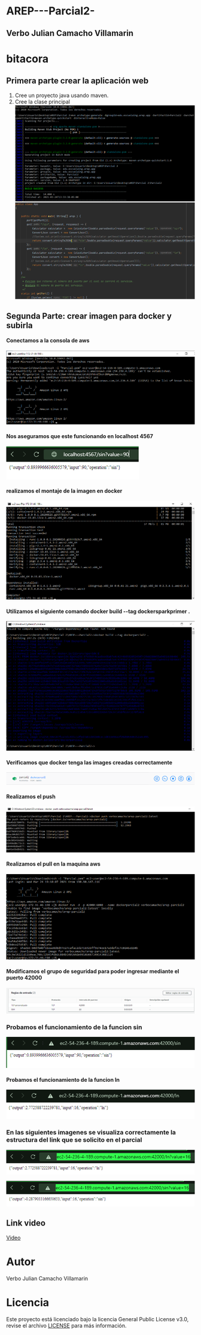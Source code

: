 # AREP---Parcial2-
## Verbo Julian Camacho Villamarin
# bitacora
## Primera parte crear la aplicación web
1) Cree un proyecto java usando maven.
2) Cree la clase principal
   ![image](img/img.png)
   ![image](img/img_1.png)
## Segunda Parte: crear imagen para docker y subirla

#### Conectamos a la consola de aws
![image](img/img_2.png)

#### Nos aseguramos que este funcionando en localhost 4567

![image](img/img_4.png)

#### realizamos el montaje de la imagen en docker
![image](img/img_3.png)

#### Utilizamos el siguiente comando docker build --tag dockersparkprimer .
![image](img/img_5.png)

#### Verificamos que docker tenga las images creadas correctamente
![image](img/img_6.png)
#### Realizamos el push
![image](img/img_7.png)

#### Realizamos el pull en la maquina aws

![image](img/img_8.png)
#### Modificamos el grupo de seguridad para poder ingresar mediante el puerto 42000
![image](img/img_9.png)

### Probamos el funcionamiento de la funcion sin
![image](img/img_10.png)
#### Probamos el funcionamiento de la funcion ln
![image](img/img_11.png)
### En las siguientes imagenes se visualiza correctamente la estructura del link que se solicito en el parcial

![image](img/img_12.png)

![image](img/img_13.png)


## Link video
[Video](https://drive.google.com/file/d/1w9_mzioELnVRqEUA_q6mxk9sMqrofOAf/view?usp=sharing)
# Autor
Verbo Julian Camacho Villamarin

# Licencia

Este proyecto está licenciado bajo la licencia General Public License v3.0, revise el archivo [LICENSE](LICENSE.txt) para más información.

